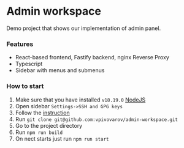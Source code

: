 # Admin workspace

Demo project that shows our implementation of admin panel.

### Features

- React-based frontend, Fastify backend, nginx Reverse Proxy
- Typescript
- Sidebar with menus and submenus


### How to start

1. Make sure that you have installed `v18.19.0` [NodeJS](https://nodejs.org/download/release/v18.19.0/)
2. Open sidebar `Settings->SSH and GPG keys`
3. Follow the [instruction](https://docs.github.com/authentication/connecting-to-github-with-ssh)
4. Run `git clone git@github.com:vpivovarov/admin-workspace.git`
5. Go to the project directory 
6. Run `npm run build`
7. On nect starts just run `npm run start`
